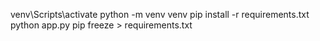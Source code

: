 venv\Scripts\activate
python -m venv venv
pip install -r requirements.txt
python app.py
pip freeze > requirements.txt
